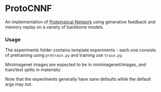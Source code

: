 # ProtoCNNF

An implementation of [Prototypical Network](https://arxiv.org/abs/1703.05175) using generative feedback and memory replay on a variety of backbone models.

### Usage

The experiments folder contains template experiments - each one consists of pretraining using `pretrain.py` and training use `train.py`. 

Miniimagenet images are expected to be in miniimagenet/images, and train/test splits in materials/

Note that the experiments generally have sane defaults while the default args may not.

